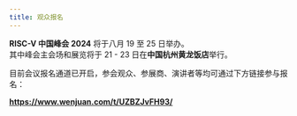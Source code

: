 ```yaml
---
title: 观众报名
---
```


**RISC-V 中国峰会 2024** 将于八月 19 至 25 日举办。
<br />
其中峰会主会场和展览将于 21 - 23 日在**中国杭州黄龙饭店**举行。

目前会议报名通道已开启，参会观众、参展商、演讲者等均可通过下方链接参与报名：

**https://www.wenjuan.com/t/UZBZJvFH93/**
